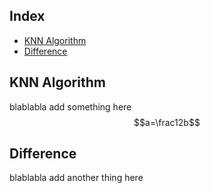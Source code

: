 ## Index
- [KNN Algorithm](#KNN-Algorithm)
- [Difference](#Difference)

## KNN Algorithm
blablabla
add something here 
$$a=\frac12b$$

## Difference
blablabla
add another thing here
<!--stackedit_data:
eyJoaXN0b3J5IjpbLTQ1NzY5NDU5MCwtMTQ4ODQ4ODgwLC00MD
UwOTg3MTMsLTQwNTA5ODcxM119
-->